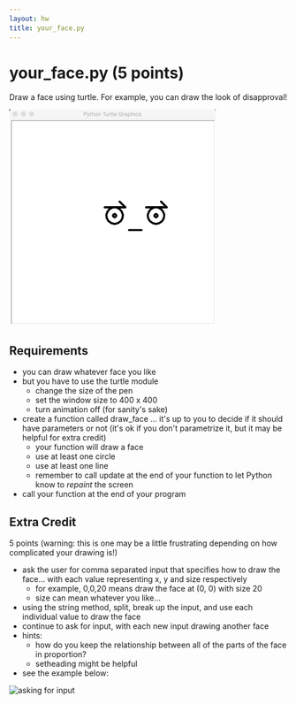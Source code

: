 ```yaml
---
layout: hw
title: your_face.py
---
```


your_face.py (5 points)
=====
Draw a face using turtle. For example, you can draw the look of disapproval!

![look of disapproval](../../resources/img/turtle/your_face.png)

Requirements
-----

* you can draw whatever face you like
* but you have to use the turtle module
    * change the size of the pen 
    * set the window size to 400 x 400
    * turn animation off (for sanity's sake)
* create a function called draw_face ... it's up to you to decide if it should have parameters or not (it's ok if you don't parametrize it, but it may be helpful for extra credit)
    * your function will draw a face
    * use at least one circle
    * use at least one line
    * remember to call update at the end of your function to let Python know to _repaint_ the screen
* call your function at the end of your program

Extra Credit
-----
5 points (warning: this is one may be a little frustrating depending on how complicated your drawing is!)

* ask the user for comma separated input that specifies how to draw the face... with each value representing x, y and size respectively
    * for example, 0,0,20 means draw the face at (0, 0) with size 20
    * size can mean whatever you like... 
* using the string method, split, break up the input, and use each individual value to draw the face
* continue to ask for input, with each new input drawing another face
* hints:
    * how do you keep the relationship between all of the parts of the face in proportion?
    * setheading might be helpful
* see the example below:

![asking for input](http://foureyes.github.io/csci-ua.0002-fall2015-008/resources/img/turtle/your_face_ec.gif)

